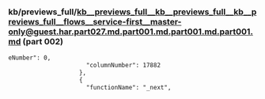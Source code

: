 ### kb/previews_full/kb__previews_full__kb__previews_full__kb__previews_full__flows__service-first__master-only@guest.har.part027.md.part001.md.part001.md.part001.md (part 002)

```md
eNumber": 0,
                      "columnNumber": 17882
                    },
                    {
                      "functionName": "_next",
     
```

```
